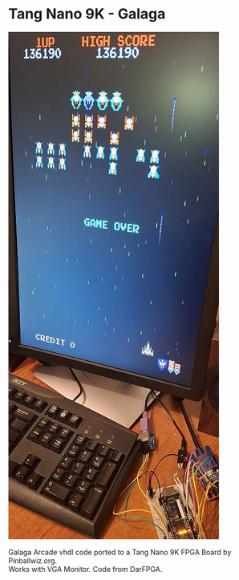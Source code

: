 # Tang Nano 9K - Galaga
![Model](TN9K-Galaga.jpg)

Galaga Arcade vhdl code ported to a Tang Nano 9K FPGA Board by Pinballwiz.org.  
Works with VGA Monitor. Code from DarFPGA.
